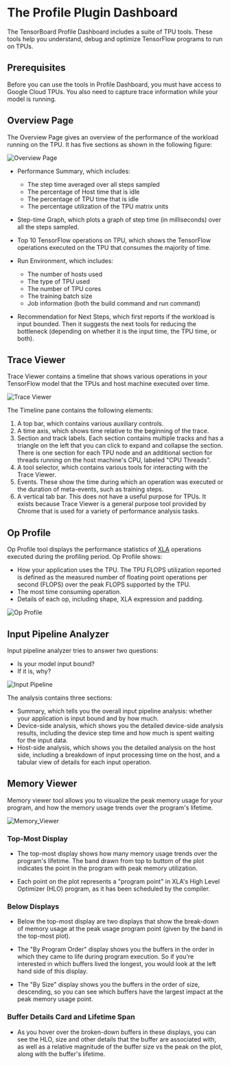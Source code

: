 # The Profile Plugin Dashboard

The TensorBoard Profile Dashboard includes a suite of TPU tools. These
tools help you understand, debug and optimize TensorFlow programs to run on
TPUs.

## Prerequisites

Before you can use the tools in Profile Dashboard, you must have access to
Google Cloud TPUs. You also need to capture trace information while your model
is running.

## Overview Page

The Overview Page gives an overview of the performance of the workload
running on the TPU. It has five sections as shown in the following figure:

![Overview Page](docs/overview-page.png)

  * Performance Summary, which includes:

    - The step time averaged over all steps sampled
    - The percentage of Host time that is idle
    - The percentage of TPU time that is idle
    - The percentage utilization of the TPU matrix units

  * Step-time Graph, which plots a graph of step time (in milliseconds) over
  all the steps sampled.

  * Top 10 TensorFlow operations on TPU, which shows the TensorFlow operations
  executed on the TPU that consumes the majority of time.

  * Run Environment, which includes:

    - The number of hosts used
    - The type of TPU used
    - The number of TPU cores
    - The training batch size
    - Job information (both the build command and run command)

  * Recommendation for Next Steps, which first reports if the workload is
    input bounded. Then it suggests the next tools for reducing the bottleneck
    (depending on whether it is the input time, the TPU time, or both).

## Trace Viewer

Trace Viewer contains a timeline that shows various operations in your
TensorFlow model that the TPUs and host machine executed over time.

![Trace Viewer](docs/trace-viewer.png)

The Timeline pane contains the following elements:

  1. A top bar, which contains various auxiliary controls.
  1. A time axis, which shows time relative to the beginning of the trace.
  1. Section and track labels. Each section contains multiple tracks and
  has a triangle on the left that you can click to expand and collapse the
  section. There is one section for each TPU node and an additional section
  for threads running on the host machine's CPU, labeled "CPU Threads".
  1. A tool selector, which contains various tools for interacting with the
  Trace Viewer.
  1. Events. These show the time during which an operation was
  executed or the duration of meta-events, such as training steps.
  1. A vertical tab bar. This does not have a useful purpose for TPUs. It exists
  because Trace Viewer is a general purpose tool provided by Chrome that is used
  for a variety of performance analysis tasks.

## Op Profile

Op Profile tool displays the performance statistics of
[XLA](https://www.tensorflow.org/performance/xla) operations executed during
the profiling period. Op Profile shows:

  * How your application uses the TPU. The TPU FLOPS utilization reported is
    defined as the measured number of floating point operations per second
    (FLOPS) over the peak FLOPS supported by the TPU.
  * The most time consuming operation.
  * Details of each op, including shape, XLA expression and padding.

![Op Profile](docs/op-profile.png)

## Input Pipeline Analyzer

Input pipeline analyzer tries to answer two questions:

  * Is your model input bound?
  * If it is, why?

![Input Pipeline](docs/input-pipeline.png)

The analysis contains three sections:
  * Summary, which tells you the overall input pipeline analysis: whether
  your application is input bound and by how much.
  * Device-side analysis, which shows you the detailed device-side analysis
  results, including the device step time and how much is spent waiting for
  the input data.
  * Host-side analysis, which shows you the detailed analysis on the host side,
  including a breakdown of input processing time on the host, and a tabular
  view of details for each input operation.

## Memory Viewer

Memory viewer tool allows you to visualize the peak memory usage for your
program, and how the memory usage trends over the program's lifetime.

![Memory_Viewer](docs/memory-viewer.png)

### Top-Most Display
  * The top-most display shows how many memory usage trends over the program's
lifetime. The band drawn from top to buttom of the plot indicates the point
in the program with peak memory utilization.

  * Each point on the plot represents a "program point" in XLA's High Level
Optimizer (HLO) program, as it has been scheduled by the compiler.

### Below Displays
  * Below the top-most display are two displays that show the break-down of memory
usage at the peak usage program point (given by the band in the top-most plot).

  * The "By Program Order" display shows you the buffers in the order in which they
came to life during program execution. So if you're interested in which buffers
lived the longest, you would look at the left hand side of this display.

  * The "By Size" display shows you the buffers in the order of size, descending,
so you can see which buffers have the largest impact at the peak memory usage
point.

### Buffer Details Card and Lifetime Span
  * As you hover over the broken-down buffers in these displays, you can see the
HLO, size and other details that the buffer are associated with, as well as a
relative magnitude of the buffer size vs the peak on the plot, along with the
buffer's lifetime.
